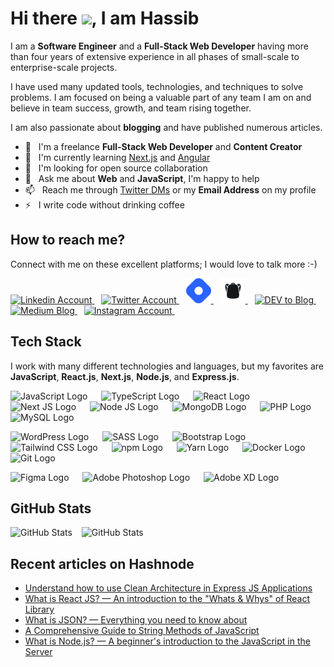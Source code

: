 # Hi there <img src="https://raw.githubusercontent.com/MartinHeinz/MartinHeinz/master/wave.gif" width="30px">, I am Hassib

I am a **Software Engineer** and a **Full-Stack Web Developer** having more than four years of extensive experience in all phases of small-scale to enterprise-scale projects.

I have used many updated tools, technologies, and techniques to solve problems. I am focused on being a valuable part of any team I am on and believe in team success, growth, and team rising together.

I am also passionate about **blogging** and have published numerous articles.

- 🏢 &nbsp; I'm a freelance **Full-Stack Web Developer** and **Content Creator**
- 🌱 &nbsp; I'm currently learning [Next.js](https://nextjs.org/) and [Angular](https://angular.io/)
- 👯 &nbsp; I'm looking for open source collaboration
- 💬 &nbsp; Ask me about **Web** and **JavaScript**, I'm happy to help
- 📫 &nbsp; Reach me through [Twitter DMs](https://twitter.com/hassibmoddasser) or my **Email Address** on my profile
- ⚡ &nbsp; I write code without drinking coffee

## How to reach me?

Connect with me on these excellent platforms; I would love to talk more :-)

<a href="https://www.linkedin.com/in/hassibmoddasser">
  <img src="https://cdn.worldvectorlogo.com/logos/linkedin-icon-2.svg" title="LinkedIn" alt="Linkedin Account" width="40" />
</a> &ensp;
<a href="https://twitter.com/hassibmoddasser">
  <img src="https://cdn.worldvectorlogo.com/logos/twitter-3.svg" title="Twitter" alt="Twitter Account" width="40" />
</a> &ensp;
<a href="https://hassib.hashnode.dev">
  <img src="https://github.com/FrancescoXX/FrancescoXX/blob/main/CDyAuTy75.png" title="Hashnode" alt="Hashnode Blog" width="40" />
</a> &ensp;
<a href="https://me.hassibmoddasser.com">
  <img src="https://github.com/FrancescoXX/FrancescoXX/blob/main/d1a35e06-ec86-4a7c-b0f0-b12684ce53c6.png" title="Showwcase" alt="Showwcase Account" width="40" />
</a> &ensp;
<a href="https://dev.to/hassibmoddasser">
  <img src="https://cdn.worldvectorlogo.com/logos/devto.svg" title="Dev to" alt="DEV to Blog" width="40" />
</a> &ensp;
<a href="https://hassib.medium.com">
  <img src="https://cdn.worldvectorlogo.com/logos/monogram-medium.svg" title="Medium" alt="Medium Blog" width="40" />
</a> &ensp;
<a href="https://www.instagram.com/hassibmoddasser">
  <img src="https://cdn.worldvectorlogo.com/logos/instagram-5.svg" title="Instagram" alt="Instagram Account" width="40" />
</a> &ensp;

<br>

## Tech Stack
 
I work with many different technologies and languages, but my favorites are **JavaScript**, **React.js**, **Next.js**, **Node.js**, and **Express.js**.

<img src="https://cdn.worldvectorlogo.com/logos/logo-javascript.svg" title="JavaScript" alt="JavaScript Logo" width="57" /> &emsp;
<img src="https://cdn.worldvectorlogo.com/logos/typescript.svg" title="TypeScript" alt="TypeScript Logo" width="57" /> &emsp;
<img src="https://brandlogos.net/wp-content/uploads/2020/09/react-logo.png" title="React JS" alt="React Logo" width="64" /> &emsp;
<img src="https://cdn.worldvectorlogo.com/logos/next-js.svg" title="Next JS" alt="Next JS Logo" width="60"/> &emsp;
<img src="https://cdn.worldvectorlogo.com/logos/nodejs-1.svg" title="Node JS" alt="Node JS Logo" width="96"/> &emsp;
<img src="https://cdn.worldvectorlogo.com/logos/mongodb-icon-1.svg" title="MongoDB" alt="MongoDB Logo" width="64"/> &emsp;
<img src="https://i.ibb.co/LzmYpDX/146-1466902-php-logo-png-transparent-php-logo-png-png-removebg-preview.png" title="PHP" alt="PHP Logo" width="62"/> &emsp;
<img src="https://cdn.worldvectorlogo.com/logos/mysql-6.svg" title="MySQL" alt="MySQL Logo" width="56"/> &emsp;

<img src="https://cdn.worldvectorlogo.com/logos/wordpress-blue.svg" title="WordPress" alt="WordPress Logo" width="58"/> &emsp;
<img src="https://cdn.worldvectorlogo.com/logos/sass-1.svg" title="SASS" alt="SASS Logo" width="74" /> &emsp;
<img src="https://cdn.worldvectorlogo.com/logos/bootstrap-5-1.svg" title="Bootstrap" alt="Bootstrap Logo" width="70" /> &emsp;
<img src="https://cdn.worldvectorlogo.com/logos/tailwindcss.svg" title="Tailwind CSS" alt="Tailwind CSS Logo" width="80" /> &emsp;
<img src="https://cdn.worldvectorlogo.com/logos/npm-square-red-1.svg" title="npm" alt="npm Logo" width="52"/> &emsp;
<img src="https://cdn.worldvectorlogo.com/logos/yarn.svg" title="Yarn" alt="Yarn Logo" width="56"/> &emsp;
<img src="https://cdn.worldvectorlogo.com/logos/docker.svg" title="Docker" alt="Docker Logo" width="66"/> &emsp;
<img src="https://cdn.worldvectorlogo.com/logos/git-icon.svg" title="Git" alt="Git Logo" width="52"/> &emsp;

<img src="https://cdn.worldvectorlogo.com/logos/figma-1.svg" title="Figma" alt="Figma Logo" width="34"/> &emsp;
<img src="https://cdn.worldvectorlogo.com/logos/adobe-photoshop-2.svg" title="Adobe Photoshop" alt="Adobe Photoshop Logo" width="56"/> &emsp;
<img src="https://cdn.worldvectorlogo.com/logos/adobe-xd-1.svg" title="Adobe XD" alt="Adobe XD Logo" width="56"/> &emsp;

## GitHub Stats

<p>
  <img src="https://github-readme-stats.vercel.app/api?username=hassibmoddasser&show_icons=true&theme=dracula" alt="GitHub Stats" width="48%" /> &ensp;
  <img src="https://github-readme-streak-stats.herokuapp.com?user=hassibmoddasser&theme=dracula&date_format=M%20j%5B%2C%20Y%5D" alt="GitHub Stats" width="48%" />
</p>

## Recent articles on Hashnode

- [Understand how to use Clean Architecture in Express JS Applications](https://merlino.agency/blog/clean-architecture-in-express-js-applications)
- [What is React JS? — An introduction to the "Whats & Whys" of React Library](https://hassib.hashnode.dev/what-is-react-js-an-introduction-to-the-whats-and-whys-of-react-library)
- [What is JSON? — Everything you need to know about](https://hassib.hashnode.dev/what-is-json-everything-you-need-to-know-about)
- [A Comprehensive Guide to String Methods of JavaScript](https://hassib.hashnode.dev/a-comprehensive-guide-to-string-methods-of-javascript)
- [What is Node.js? — A beginner's introduction to the JavaScript in the Server](https://hassib.hashnode.dev/what-is-nodejs-a-beginners-introduction-to-the-javascript-in-the-server)
